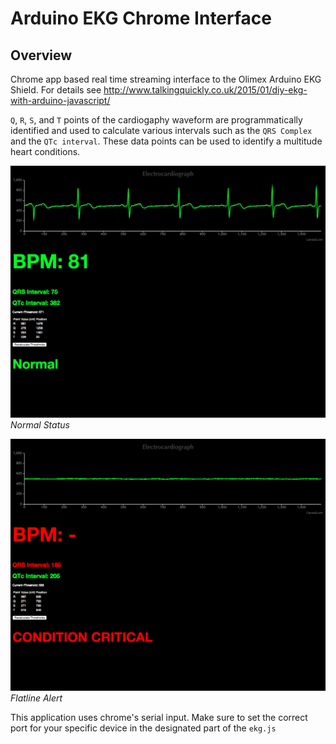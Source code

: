 # Arduino EKG Chrome Interface

## Overview

Chrome app based real time streaming interface to the Olimex Arduino EKG Shield. For details see <http://www.talkingquickly.co.uk/2015/01/diy-ekg-with-arduino-javascript/>

`Q`, `R`, `S`, and `T` points of the cardiogaphy waveform are programmatically identified and used to calculate various intervals such as the `QRS Complex` and the `QTc interval`. These data points can be used to identify a multitude heart conditions.

![Normal Status Screenshot](/screenshots/normal.png)
*Normal Status*

![Flatline Alert Screenshot](/screenshots/flatline.png)
*Flatline Alert*

This application uses chrome's serial input. Make sure to set the correct port for your specific device in the designated part of the `ekg.js`

